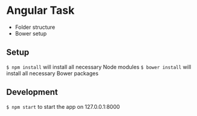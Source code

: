Angular Task
===========

* Folder structure
* Bower setup


## Setup
`$ npm install` will install all necessary Node modules
`$ bower install` will install all necessary Bower packages


## Development
`$ npm start` to  start the app on 127.0.0.1:8000
